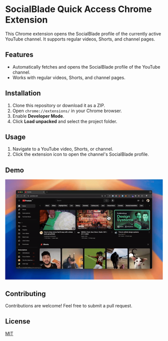 # SocialBlade Quick Access Chrome Extension

This Chrome extension opens the SocialBlade profile of the currently active YouTube channel. It supports regular videos, Shorts, and channel pages.

## Features
- Automatically fetches and opens the SocialBlade profile of the YouTube channel.
- Works with regular videos, Shorts, and channel pages.

## Installation
1. Clone this repository or download it as a ZIP.
2. Open `chrome://extensions/` in your Chrome browser.
3. Enable **Developer Mode**.
4. Click **Load unpacked** and select the project folder.

## Usage
1. Navigate to a YouTube video, Shorts, or channel.
2. Click the extension icon to open the channel's SocialBlade profile.

## Demo
![Demo of the extension](media/demo.gif)

## Contributing
Contributions are welcome! Feel free to submit a pull request.

## License
[MIT](LICENSE)
